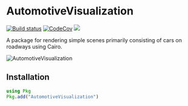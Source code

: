 # AutomotiveVisualization

[![Build status](https://github.com/sisl/AutomotiveVisualization.jl/workflows/CI/badge.svg)](https://github.com/sisl/AutomotiveVisualization.jl/actions)
[![CodeCov](https://codecov.io/gh/sisl/AutomotiveVisualization.jl/branch/master/graph/badge.svg)](https://codecov.io/gh/sisl/AutomotiveVisualization.jl)
[![](https://img.shields.io/badge/docs-dev-blue.svg)](https://sisl.github.io/AutomotiveVisualization.jl/dev)

A package for rendering simple scenes primarily consisting of cars on roadways using Cairo.

![AutomotiveVisualization](stadium_cam_scene.gif)

## Installation 

```julia 
using Pkg
Pkg.add("AutomotiveVisualization")
```
